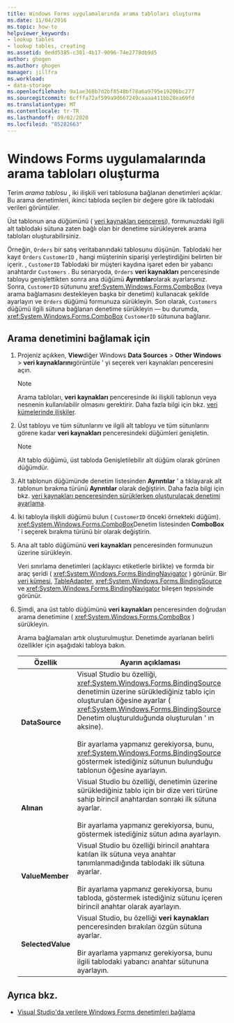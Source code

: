 ```yaml
---
title: Windows Forms uygulamalarında arama tabloları oluşturma
ms.date: 11/04/2016
ms.topic: how-to
helpviewer_keywords:
- lookup tables
- lookup tables, creating
ms.assetid: 0edd5385-c381-4b17-9096-74e2778db9d5
author: ghogen
ms.author: ghogen
manager: jillfra
ms.workload:
- data-storage
ms.openlocfilehash: 9a1ae368b7d2bf8548bf78a6a9795e19206bc277
ms.sourcegitcommit: 6cfffa72af599a9d667249caaaa411bb28ea69fd
ms.translationtype: MT
ms.contentlocale: tr-TR
ms.lasthandoff: 09/02/2020
ms.locfileid: "85282663"
---
```

# <a name="create-lookup-tables-in-windows-forms-applications"></a>Windows Forms uygulamalarında arama tabloları oluşturma

Terim *arama tablosu* , iki ilişkili veri tablosuna bağlanan denetimleri açıklar. Bu arama denetimleri, ikinci tabloda seçilen bir değere göre ilk tablodaki verileri görüntüler.

Üst tablonun ana düğümünü ( [veri kaynakları penceresi](add-new-data-sources.md#data-sources-window)), formunuzdaki ilgili alt tablodaki sütuna zaten bağlı olan bir denetime sürükleyerek arama tabloları oluşturabilirsiniz.

Örneğin, `Orders` bir satış veritabanındaki tablosunu düşünün. Tablodaki her kayıt `Orders` `CustomerID` , hangi müşterinin siparişi yerleştirdiğini belirten bir içerir. , `CustomerID` Tablodaki bir müşteri kaydına işaret eden bir yabancı anahtardır `Customers` . Bu senaryoda, `Orders` **veri kaynakları** penceresinde tabloyu genişlettikten sonra ana düğümü **Ayrıntılar**olarak ayarlarsınız. Sonra, `CustomerID` sütununu <xref:System.Windows.Forms.ComboBox> (veya arama bağlamasını destekleyen başka bir denetimi) kullanacak şekilde ayarlayın ve `Orders` düğümü formunuza sürükleyin. Son olarak, `Customers` düğümü ilgili sütuna bağlanan denetime sürükleyin — bu durumda, <xref:System.Windows.Forms.ComboBox> `CustomerID` sütununa bağlanır.

## <a name="to-databind-a-lookup-control"></a>Arama denetimini bağlamak için

1. Projeniz açıkken, **View**diğer Windows **Data Sources**  >  **Other Windows**  >  **veri kaynaklarını**görüntüle ' yi seçerek veri kaynakları penceresini açın.

    > [!NOTE]
    > Arama tabloları, **veri kaynakları** penceresinde iki ilişkili tablonun veya nesnenin kullanılabilir olmasını gerektirir. Daha fazla bilgi için bkz. [veri kümelerinde ilişkiler](relationships-in-datasets.md).

2. Üst tabloyu ve tüm sütunlarını ve ilgili alt tabloyu ve tüm sütunlarını görene kadar **veri kaynakları** penceresindeki düğümleri genişletin.

    > [!NOTE]
    > Alt tablo düğümü, üst tabloda Genişletilebilir alt düğüm olarak görünen düğümdür.

3. Alt tablonun düğümünde denetim listesinden **Ayrıntılar** ' a tıklayarak alt tablonun bırakma türünü **Ayrıntılar** olarak değiştirin. Daha fazla bilgi için bkz. [veri kaynakları penceresinden sürüklerken oluşturulacak denetimi ayarlama](../data-tools/set-the-control-to-be-created-when-dragging-from-the-data-sources-window.md).

4. İki tabloyla ilişkili düğümü bulun ( `CustomerID` önceki örnekteki düğüm). <xref:System.Windows.Forms.ComboBox>Denetim listesinden **ComboBox** ' i seçerek bırakma türünü bir olarak değiştirin.

5. Ana alt tablo düğümünü **veri kaynakları** penceresinden formunuzun üzerine sürükleyin.

     Veri sınırlama denetimleri (açıklayıcı etiketlerle birlikte) ve formda bir araç şeridi ( <xref:System.Windows.Forms.BindingNavigator> ) görünür. Bir [veri kümesi](../data-tools/dataset-tools-in-visual-studio.md), [TableAdapter](../data-tools/create-and-configure-tableadapters.md), <xref:System.Windows.Forms.BindingSource> ve <xref:System.Windows.Forms.BindingNavigator> bileşen tepsisinde görünür.

6. Şimdi, ana üst tablo düğümünü **veri kaynakları** penceresinden doğrudan arama denetimine ( <xref:System.Windows.Forms.ComboBox> ) sürükleyin.

     Arama bağlamaları artık oluşturulmuştur. Denetimde ayarlanan belirli özellikler için aşağıdaki tabloya bakın.

    |Özellik|Ayarın açıklaması|
    |--------------| - |
    |**DataSource**|Visual Studio bu özelliği, <xref:System.Windows.Forms.BindingSource> denetimin üzerine sürüklediğiniz tablo için oluşturulan öğesine ayarlar ( <xref:System.Windows.Forms.BindingSource> Denetim oluşturulduğunda oluşturulan ' ın aksine).<br /><br /> Bir ayarlama yapmanız gerekiyorsa, bunu, <xref:System.Windows.Forms.BindingSource> göstermek istediğiniz sütunun bulunduğu tablonun öğesine ayarlayın.|
    |**Alınan**|Visual Studio bu özelliği, denetimin üzerine sürüklediğiniz tablo için bir dize veri türüne sahip birincil anahtardan sonraki ilk sütuna ayarlar.<br /><br /> Bir ayarlama yapmanız gerekiyorsa, bunu, göstermek istediğiniz sütun adına ayarlayın.|
    |**ValueMember**|Visual Studio bu özelliği birincil anahtara katılan ilk sütuna veya anahtar tanımlanmadığında tablodaki ilk sütuna ayarlar.<br /><br /> Bir ayarlama yapmanız gerekiyorsa, bunu tabloda, göstermek istediğiniz sütunu içeren birincil anahtar olarak ayarlayın.|
    |**SelectedValue**|Visual Studio, bu özelliği **veri kaynakları** penceresinden bırakılan özgün sütuna ayarlar.<br /><br /> Bir ayarlama yapmanız gerekiyorsa, bunu ilgili tablodaki yabancı anahtar sütununa ayarlayın.|

## <a name="see-also"></a>Ayrıca bkz.

- [Visual Studio'da verilere Windows Forms denetimleri bağlama](../data-tools/bind-windows-forms-controls-to-data-in-visual-studio.md)
